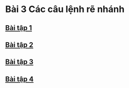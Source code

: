 # Bài 3 Các câu lệnh rẽ nhánh
## [Bài tập 1](https://www.jdoodle.com/embed/v0/5AyC)
## [Bài tập 2](https://www.jdoodle.com/embed/v0/5AyF)
## [Bài tập 3](https://www.jdoodle.com/embed/v0/5AyG)
## [Bài tập 4](https://www.jdoodle.com/embed/v0/5B2M)

